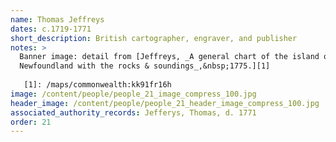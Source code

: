 ```yaml
---
name: Thomas Jeffreys
dates: c.1719-1771
short_description: British cartographer, engraver, and publisher
notes: > 
  Banner image: detail from [Jeffreys, _A general chart of the island of
  Newfoundland with the rocks & soundings_,&nbsp;1775.][1]
  
   [1]: /maps/commonwealth:kk91fr16h
image: /content/people/people_21_image_compress_100.jpg
header_image: /content/people/people_21_header_image_compress_100.jpg
associated_authority_records: Jefferys, Thomas, d. 1771
order: 21
---
```

